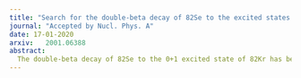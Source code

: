 ```yaml
---
title: "Search for the double-beta decay of 82Se to the excited states of 82Kr with NEMO-3"
journal: "Accepted by Nucl. Phys. A"
date: 17-01-2020
arxiv:   2001.06388
abstract:
  The double-beta decay of 82Se to the 0+1 excited state of 82Kr has been studied with the NEMO-3 detector using 0.93 kg of enriched 82Se measured for 4.75 y, corresponding to an exposure of 4.42 kg y. A dedicated analysis to reconstruct the gamma-rays has been performed to search for events in the 2e2g channel. No evidence of a 2nbb decay to the 0+1 state has been observed and a limit of T2n 1/2(82Se; 0+gs -> 0+1) > 1.3 1021 y at 90% CL has been set. Concerning the 0nbb decay to the 0+1 state, a limit for this decay has been obtained with T0n 1/2(82Se; 0+g s -> 0+1) > 2.3 1022 y at 90% CL, independently from the 2nbb decay process. These results are obtained for the first time with a tracko-calo detector, reconstructing every particle in the final state.
---
```

